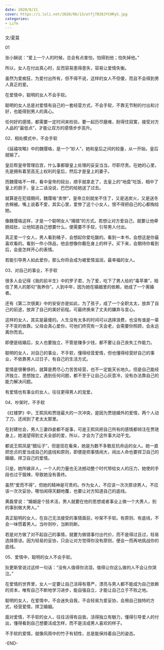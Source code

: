 ```yaml
---
date: 2020/8/21
cover: https://i.loli.net/2020/06/13/otfj7B38JYCHRyS.jpg
categories: 
- Life
---
```



文/夏莫

01

张小娴说：“爱上一个人的时候，总会有点害怕，怕得到他；怕失掉他。”

所以，女人在付出真心时，反而容易患得患失，容易让爱情失衡。

虽然为爱痴狂，为爱付出所有，但不得不说，这样的女人不但傻，而且不会得到男人真正的爱。

在爱情中，聪明的女人不会手软。

聪明的女人总是对爱情有自己的一套经营方式，不会手软，不靠无节制的付出和讨好，也能得到男人的真心。

任何好的感情，都需要一定时间来检验，要一起历尽磨难，耐得住寂寞，接受对方人品的“最低点”，才能让双方的感情步步高升。



02、相处模式中，不会手软

《延禧攻略》中的魏璎珞，是一个“妙人”，她和皇后之间的较量，从一开始，皇后就输了。

皇后帮皇帝管理后宫，什么事都替皇上处理的妥妥当当，尽职尽责。在她的心里，先是拥有着至高无上权利的皇后，然后才是皇上的妻子。

而魏璎珞不一样，看中皇帝的砚台，顺手就拿走了，去皇上的“地盘”吃饭，相中了皇上的厨子，皇上二话没说，巴巴的给她送了过去。

就算是在犯错期间，魏璎珞“卖惨”，皇帝立刻就坐不住了，又是送炭火，又是送冬衣棉被。嘴上说着不爱，其实心里，爱惨了这个小女人，恨不得把自己的心都掏给她。

像魏璎珞这样，才是一个聪明女人“捕猎”的方式。若想让对方爱自己，就要让他牵肠挂肚，让他知道自己想要什么，便需要不手软，引导男人付出。

真正爱一个女人，男人看到橘子，会想起你爱吃酸的。看到一本书，会想这是你最喜欢看的。看到一件小饰品，他会想像你戴在身上的样子。买下来，会期待你看到后，会是怎样开心的表情。

若能引导男人如此爱你，那么你将会成为被爱情滋润，最幸福的女人。



03、对自己的事业，不手软

很多人会记得《我的前半生》中的罗子君，为了爱，吃下了男人给的“毒苹果”，相信了男人的那句“我养你”。人到中年，因为她在婚姻里的依赖，她成了一个离婚者。

还有《第二次很美》中的安安亦是如此，为了孩子，成了一个全职太太，放弃了自己的前途，放弃了自己的美好前程。可最终换来了丈夫的嫌弃与变心。

这样的女人，其实是最傻的。人生没有太多的时间可以选择浪费，也没有谁是一辈子不变的依靠。父母会真心爱你，可他们终究有一天会老，会需要你照顾，会永远离你而去。

即便是结婚后，女人也要独立，不管是赚多少钱，都不要让自己丧失工作能力。

聪明的女人，对自己的事业，不手软，懂得经营爱情，但也懂得经营好自己的事业，不依靠男人过日子，有自己的生活方式。

爱情是很奢侈的，就算是费尽心力苦苦经营，也不一定能天长地久。但是自己能经济独立、思想独立，遇到任何问题，都不至于让自己心灰意冷，没有办法靠自己的能力解决问题。

有爱情也有事业的女人，往往更得男人的宠爱。



04、吵架时，不手软

《红楼梦》中，王熙凤和贾琏最大的一次冲突，是因为贾琏婚外的爱情，两个人动了刀，还闹到了老太太那里。

在封建社会，男人三妻四妾都不是事，可是王熙凤把自己所有的感情都倾注在贾琏身上，她渴望得到丈夫全部的爱，所以，才会为了这件事大动干戈。

都说王熙凤是“醋坛子”，但是现在看来，她是为数不多敢反抗命运的女人。她一直把忠贞的爱当成自己的底线和原则，即便是把事情闹大，闹出人命也要捍卫自己的婚姻，捍卫自己的爱情。

只是，她所嫁非人，一个人的力量也无法撼动整个时代带给女人的压力，她使的手段也过于狠辣，导致她没有善终。

虽然“爱而不得”，但她的精神是可贵的。作为女人，不应该一次次原谅男人，不应该一次次妥协，哪怕闹得天翻地覆，也要让对方知道自己的底线。

黄磊曾说：“婚姻是个技术活，男人就要在他的思想或者事业上做一个大男人，别的事别做大男人。”

真正聪明的女人，在自己无法接受的事情面前，吵架不手软。有原则、有底线，不会一味惯着男人。当吵则吵，当断则断。

若是对方做了对不起自己的事情，就要为做错事付出代价，而不是得过且过，轻易选择原谅。因为轻易的妥协，只会让对方觉得你没有原则，便会一而再地挑战你的底线。



05、爱情中，聪明的女人不会手软。

狄更斯曾说过这样一句话：“没有人值得你流泪，值得让你这么做的人不会让你哭泣。”

在爱情的世界里，女人一定要让自己活得有尊严，漂亮与男人都不能成为自己依赖的资本，唯有自己不断地学习进步，能自强自立，才能让自己立于不败之地。

聪明的女人，在爱情中，不会迷失自我，不会轻易为爱妥协，会用自己独特的方式，经营爱情，捍卫婚姻。

面对爱情，不手软的女人，往往活得有自我，活得独立有魅力，懂得引导爱人的付出，懂得看到自己想要活成怎样，而不是活成男人喜欢的样子。

不手软的爱情，就像风雨中的竹子有韧性，总是能保持着自己的姿态。

-END-

